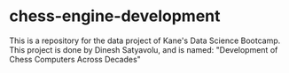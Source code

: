 # chess-engine-development
This is a repository for the data project of Kane's Data Science Bootcamp. This project is done by Dinesh Satyavolu, and is named: "Development of Chess Computers Across Decades"
